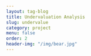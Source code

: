 ```yaml
---
layout: tag-blog
title: Undervaluation Analysis
slug: undervalue
category: project
menu: false
order: 2
header-img: "/img/bear.jpg"
---
```

